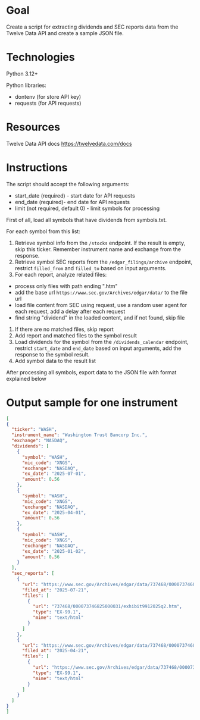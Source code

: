 # Goal
Create a script for extracting dividends and SEC reports data from the Twelve Data API and create a sample JSON file.

# Technologies
Python 3.12+

Python libraries:
- dontenv (for store API key)
- requests (for API requests)

# Resources
Twelve Data API docs https://twelvedata.com/docs

# Instructions
The script should accept the following arguments:
- start_date (required) - start date for API requests 
- end_date (required)- end date for API requests
- limit (not required, default 0) - limit symbols for processing

First of all, load all symbols that have dividends from symbols.txt.

For each symbol from this list:
1. Retrieve symbol info from the `/stocks` endpoint. If the result is empty, skip this ticker. Remember instrument name and exchange from the response.
2. Retrieve symbol SEC reports from the `/edgar_filings/archive` endpoint, restrict `filled_from` and `filled_to` based on input arguments.
3. For each report, analyze related files: 
- process only files with path ending ".htm"
- add the base url `https://www.sec.gov/Archives/edgar/data/` to the file url
- load file content from SEC using request, use a random user agent for each request, add a delay after each request
- find string "dividend" in the loaded content, and if not found, skip file
1. If there are no matched files, skip report
2. Add report and matched files to the symbol result
3. Load dividends for the symbol from the `/dividends_calendar` endpoint, restrict `start_date` and `end_date` based on input arguments, add the response to the symbol result.
4. Add symbol data to the result list

After processing all symbols, export data to the JSON file with format explained below


# Output sample for one instrument
```json
[
{
  "ticker": "WASH",
  "instrument_name": "Washington Trust Bancorp Inc.",
  "exchange": "NASDAQ",
  "dividends": [
    {
      "symbol": "WASH",
      "mic_code": "XNGS",
      "exchange": "NASDAQ",
      "ex_date": "2025-07-01",
      "amount": 0.56
    },
    {
      "symbol": "WASH",
      "mic_code": "XNGS",
      "exchange": "NASDAQ",
      "ex_date": "2025-04-01",
      "amount": 0.56
    },
    {
      "symbol": "WASH",
      "mic_code": "XNGS",
      "exchange": "NASDAQ",
      "ex_date": "2025-01-02",
      "amount": 0.56
    }
  ],
  "sec_reports": [
    {
      "url": "https://www.sec.gov/Archives/edgar/data/737468/0000737468-25-000031-index.htm",
      "filed_at": "2025-07-21",
      "files": [
        {
          "url": "737468/000073746825000031/exhibit9912025q2.htm",
          "type": "EX-99.1",
          "mime": "text/html"
        }
      ]
    },
    {
      "url": "https://www.sec.gov/Archives/edgar/data/737468/0000737468-25-000019-index.htm",
      "filed_at": "2025-04-21",
      "files": [
        {
          "url": "https://www.sec.gov/Archives/edgar/data/737468/000073746825000019/exhibit9912025q1.htm",
          "type": "EX-99.1",
          "mime": "text/html"
        }
      ]
    }
  ]
}
]
```